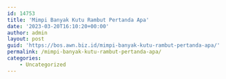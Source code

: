 ```yaml
---
id: 14753
title: 'Mimpi Banyak Kutu Rambut Pertanda Apa'
date: '2023-03-20T16:10:20+00:00'
author: admin
layout: post
guid: 'https://bos.awn.biz.id/mimpi-banyak-kutu-rambut-pertanda-apa/'
permalink: /mimpi-banyak-kutu-rambut-pertanda-apa/
categories:
    - Uncategorized
---
```


